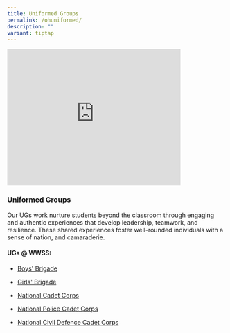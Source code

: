 ```yaml
---
title: Uniformed Groups
permalink: /ohuniformed/
description: ""
variant: tiptap
---
```

<div class="iframe-wrapper">
<iframe height="315" width="400" allowfullscreen="true" frameborder="0" src="https://www.youtube.com/embed/-FvllXxSYGw?si=MoAmtXejsqHDfnLa"></iframe>
</div>
<h3>Uniformed Groups</h3>
<p>Our UGs work nurture students beyond the classroom through engaging and
authentic experiences that develop leadership, teamwork, and resilience.
These shared experiences foster well-rounded individuals with a sense of
nation, and camaraderie.</p>
<h4>UGs @ WWSS:</h4>
<ul>
<li>
<p><a href="/cca/uniformed-groups/boys-brigade/" rel="noopener noreferrer nofollow" target="_blank">Boys' Brigade</a>
</p>
</li>
<li>
<p><a href="/cca/uniformed-groups/girls-brigade/" rel="noopener noreferrer nofollow" target="_blank">Girls' Brigade</a>
</p>
</li>
<li>
<p><a href="/cca/uniformed-groups/national-cadet-corp/" rel="noopener noreferrer nofollow" target="_blank">National Cadet Corps</a>
</p>
</li>
<li>
<p><a href="/cca/uniformed-groups/national-police-cadet-corps/" rel="noopener noreferrer nofollow" target="_blank">National Police Cadet Corps</a>
</p>
</li>
<li>
<p><a href="/cca/uniformed-groups/national-civil-defence-cadet-corps/" rel="noopener noreferrer nofollow" target="_blank">National Civil Defence Cadet Corps</a>
</p>
</li>
</ul>
<p></p>